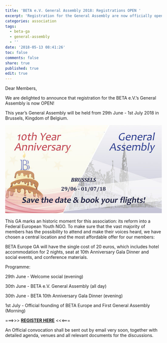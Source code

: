 ```yaml
---
title: 'BETA e.V. General Assembly 2018: Registrations OPEN '
excerpt: 'Registration for the General Assembly are now officially open. '
categories: association
tags:
  - beta-ga
  - general-assembly
  - ''
date: '2018-05-13 08:41:26'
toc: false
comments: false
share: true
published: true
edit: true
---
```

Dear Members,

We are delighted to announce that registration for the BETA e.V.’s General Assembly is now OPEN! 

This year’s General Assembly will be held from 29th June - 1st July 2018 in Brussels, Kingdom of Belgium.

![](/assets/images/rsz_1a38a265a940926b2b6ce8fc621a9624cfcec5075_1_690x388.jpg)

This GA marks an historic moment for this association: its reform into a Federal European Youth NGO. To make sure that the vast majority of members has the possibility to attend and make their voices heard, we have chosen a central location and the most affordable offer for our members:

BETA Europe GA will have the single cost of 20 euros, which includes hotel accommodation for 2 nights, seat at 10th Anniversary Gala Dinner and social events, and conference materials.

Programme:

29th June - Welcome social (evening)

30th June - BETA e.V. General Assembly (all day)

30th June - BETA 10th Anniversary Gala Dinner (evening)

1st July - Official founding of BETA Europe and First General Assembly (Morning)

\===>>>       [ **REGISTER HERE**](https://desk.beta-europe.org/civicrm/event/info?reset=1&id=8)  <<<===

An Official convocation shall be sent out by email very soon, together with detailed agenda, venues and all relevant documents for the discussions.
